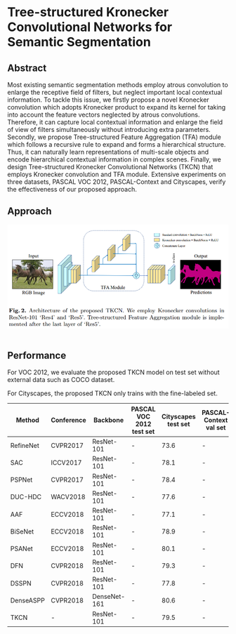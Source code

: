 # Tree-structured Kronecker Convolutional Networks for Semantic Segmentation


## Abstract
Most existing semantic segmentation methods employ atrous convolution to enlarge the receptive field of filters, but neglect important
local contextual information. To tackle this issue, we firstly propose a novel Kronecker convolution which adopts Kronecker product to expand its kernel for taking into account the feature vectors neglected by atrous convolutions. Therefore, it can capture local contextual information and enlarge the field of view of filters simultaneously without introducing extra parameters. Secondly, we propose Tree-structured Feature Aggregation (TFA) module which follows a recursive rule to expand and forms a hierarchical structure. Thus, it can naturally learn representations of multi-scale objects and encode hierarchical contextual information in complex scenes. Finally, we design Tree-structured Kronecker Convolutional Networks (TKCN) that employs Kronecker convolution and TFA module. Extensive experiments on three datasets, PASCAL VOC 2012, PASCAL-Context and Cityscapes, verify the effectiveness of our proposed approach.

## Approach


<div align="left">
  <img src="img/ArchOfNetwork.png" width="700"><br><br>
</div>

## Performance
For VOC 2012, we evaluate the proposed TKCN model on test set without external data such as COCO dataset. 

For Cityscapes, the proposed TKCN only trains with the fine-labeled set.

Method | Conference | Backbone | PASCAL VOC 2012 </br> test set  |Cityscapes </br> test set | PASCAL-Context </br> val set
---- | --- | --- | --- | --- | --- 
RefineNet |  CVPR2017  | ResNet-101  |-  | 73.6 |- 
SAC  |  ICCV2017  | ResNet-101  |-  | 78.1  |-
PSPNet |  CVPR2017  | ResNet-101  |-  |78.4 |-
DUC-HDC | WACV2018 | ResNet-101 |- |77.6 | -
AAF |   ECCV2018  | ResNet-101  | - |77.1 |-
BiSeNet |   ECCV2018  | ResNet-101  |-  |78.9|- 
PSANet |  ECCV2018  | ResNet-101  |-  |80.1| -
DFN  |  CVPR2018  | ResNet-101  |-  |79.3 |-
DSSPN | CVPR2018  | ResNet-101  |- |77.8 |-
DenseASPP  |  CVPR2018  | DenseNet-161  |- | 80.6|-
TKCN       | -|  ResNet-101 | - | 79.5 |-

